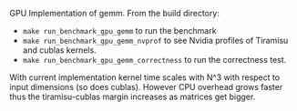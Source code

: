GPU Implementation of gemm. From the build directory:
- `make run_benchmark_gpu_gemm` to run the benchmark
- `make run_benchmark_gpu_gemm_nvprof` to see Nvidia profiles of Tiramisu and cublas kernels.
- `make run_benchmark_gpu_gemm_correctness` to run the correctness test.

With current implementation kernel time scales with N^3 with respect to input dimensions (so does cublas).
However CPU overhead grows faster thus the tiramisu-cublas margin increases as matrices get bigger.
